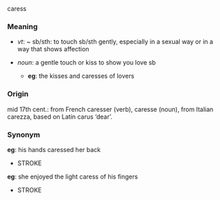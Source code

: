 caress
### Meaning
+ _vt_: ~ sb/sth: to touch sb/sth gently, especially in a sexual way or in a way that shows affection

+ _noun_: a gentle touch or kiss to show you love sb
	+ __eg__: the kisses and caresses of lovers
### Origin

mid 17th cent.: from French caresser (verb), caresse (noun), from Italian carezza, based on Latin carus ‘dear’.

### Synonym

__eg__: his hands caressed her back

+ STROKE

__eg__: she enjoyed the light caress of his fingers

+ STROKE


